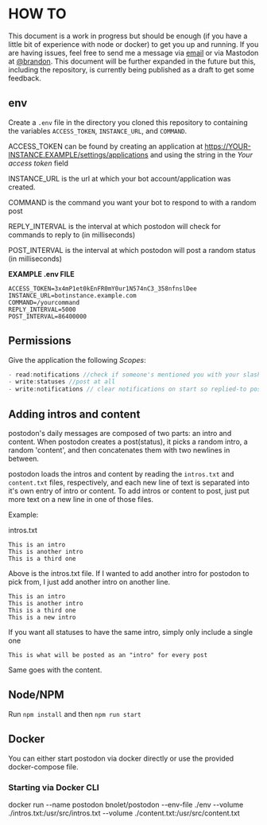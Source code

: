 # HOW TO

This document is a work in progress but should be enough (if you have a little bit of experience with node or docker) to get you up and running. If you are having issues, feel free to send me a message via [email](mailto:linuxliaison@fastmail.com) or via Mastodon at [@brandon](https://fosstodon.org/@brandon). This document will be further expanded in the future but this, including the repository, is currently being published as a draft to get some feedback.

## env

Create a `.env` file in the directory you cloned this repository to containing the variables `ACCESS_TOKEN`, `INSTANCE_URL`, and `COMMAND`.

ACCESS_TOKEN can be found by creating an application at https://YOUR-INSTANCE.EXAMPLE/settings/applications and using the string in the *Your access token* field

INSTANCE_URL is the url at which your bot account/application was created. 

COMMAND is the command you want your bot to respond to with a random post

REPLY_INTERVAL is the interval at which postodon will check for commands to reply to (in milliseconds)

POST_INTERVAL is the interval at which postodon will post a random status (in milliseconds)

**EXAMPLE .env FILE**

```
ACCESS_TOKEN=3x4mP1et0kEnFR0mY0ur1N574nC3_358nfnslDee
INSTANCE_URL=botinstance.example.com
COMMAND=/yourcommand
REPLY_INTERVAL=5000
POST_INTERVAL=86400000
```

## Permissions

Give the application the following *Scopes*:

```javascript
- read:notifications //check if someone's mentioned you with your slash command
- write:statuses //post at all
- write:notifications // clear notifications on start so replied-to posts aren't replied to again
```


## Adding intros and content

postodon's daily messages are composed of two parts: an intro and content. When postodon creates a post(status), it picks a random intro, a random 'content', and then concatenates them with two newlines in between. 

postodon loads the intros and content by reading the `intros.txt` and `content.txt` files, respectively, and each new line of text is separated into it's own entry of intro or content. To add intros or content to post, just put more text on a new line in one of those files.

Example:


intros.txt

```
This is an intro
This is another intro
This is a third one
```

Above is the intros.txt file. If I wanted to add another intro for postodon to pick from, I just add another intro on another line. 

```
This is an intro
This is another intro
This is a third one
This is a new intro
```

If you want all statuses to have the same intro, simply only include a single one

```
This is what will be posted as an "intro" for every post
```

Same goes with the content.


## Node/NPM

Run `npm install` and then `npm run start`

## Docker

You can either start postodon via docker directly or use the provided docker-compose file. 

### Starting via Docker CLI

docker run --name postodon bnolet/postodon --env-file ./env --volume ./intros.txt:/usr/src/intros.txt --volume ./content.txt:/usr/src/content.txt
